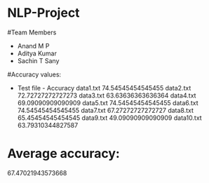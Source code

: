 # NLP-Project

#Team Members
* Anand M P
* Aditya Kumar
* Sachin T Sany

#Accuracy values:
* Test file - Accuracy
data1.txt 74.54545454545455
data2.txt 72.72727272727273
data3.txt 63.63636363636364
data4.txt 69.09090909090909
data5.txt 74.54545454545455
data6.txt 74.54545454545455
data7.txt 67.27272727272727
data8.txt 65.45454545454545
data9.txt 49.09090909090909
data10.txt 63.79310344827587

# Average accuracy:
67.47021943573668
